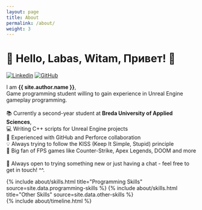 ```yaml
---
layout: page
title: About
permalink: /about/
weight: 3
---
```


# :wave: Hello, Labas, Witam, Привет! :wave:

[![Linkedin](https://img.shields.io/badge/LinkedIn-blue?logo=Linkedin&style=flat-square)](https://www.linkedin.com/in/danielko%C4%8Dan/)
[![GitHub](https://img.shields.io/badge/GitHub-000000?logo=GitHub&style=flat-square&color=grey)](https://github.com/DanielKocan)

I am **{{ site.author.name }}**,<br>
Game programming student willing to gain experience in Unreal Engine gameplay programming. <br>
<br>
📚 Currently a second-year student at **Breda University of Applied Sciences**, <br>
💻 Writing C++ scripts for Unreal Engine projects <br>
🔗 Experienced with GitHub and Perforce collaboration <br>
💡 Always trying to follow the KISS (Keep It Simple, Stupid) principle <br>
🎯 Big fan of FPS games like Counter-Strike, Apex Legends, DOOM and more <br>
<br>
🌟 Always open to trying something new or just having a chat - feel free to get in touch! ^^. <br>

<div class="row">
{% include about/skills.html title="Programming Skills" source=site.data.programming-skills %}
{% include about/skills.html title="Other Skills" source=site.data.other-skills %}
</div>

<div class="row">
{% include about/timeline.html %}
</div>